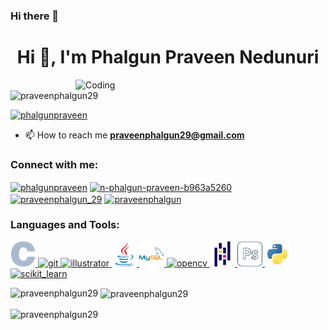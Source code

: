 ### Hi there 👋

<!--
**praveenphalgun29/praveenphalgun29** is a ✨ _special_ ✨ repository because its `README.md` (this file) appears on your GitHub profile.

Here are some ideas to get you started:

- 🔭 I’m currently working on ...
- 🌱 I’m currently learning ...
- 👯 I’m looking to collaborate on ...
- 🤔 I’m looking for help with ...
- 💬 Ask me about ...
- 📫 How to reach me: ...
- 😄 Pronouns: ...
- ⚡ Fun fact: ...
-->
<h1 align="center">Hi 👋, I'm Phalgun Praveen Nedunuri</h1>
<img align="right" alt="Coding" width="400" src="https://images.squarespace-cdn.com/content/v1/5d2f0641837d7c00014d5176/1631794689579-3QHVOT9WDR1ISOO1LKMK/beTravod.png">
<p align="left"> <img src="https://komarev.com/ghpvc/?username=praveenphalgun29&label=Profile%20views&color=0e75b6&style=flat" alt="praveenphalgun29" /> </p>

<p align="left"> <a href="https://twitter.com/phalgunpraveen" target="blank"><img src="https://img.shields.io/twitter/follow/phalgunpraveen?logo=twitter&style=for-the-badge" alt="phalgunpraveen" /></a> </p>

- 📫 How to reach me **praveenphalgun29@gmail.com**

<h3 align="left">Connect with me:</h3>
<p align="left">
<a href="https://twitter.com/phalgunpraveen" target="blank"><img align="center" src="https://raw.githubusercontent.com/rahuldkjain/github-profile-readme-generator/master/src/images/icons/Social/twitter.svg" alt="phalgunpraveen" height="30" width="40" /></a>
<a href="https://linkedin.com/in/n-phalgun-praveen-b963a5260" target="blank"><img align="center" src="https://raw.githubusercontent.com/rahuldkjain/github-profile-readme-generator/master/src/images/icons/Social/linked-in-alt.svg" alt="n-phalgun-praveen-b963a5260" height="30" width="40" /></a>
<a href="https://instagram.com/praveenphalgun_29" target="blank"><img align="center" src="https://raw.githubusercontent.com/rahuldkjain/github-profile-readme-generator/master/src/images/icons/Social/instagram.svg" alt="praveenphalgun_29" height="30" width="40" /></a>
<a href="https://www.codechef.com/users/praveenphalgun" target="blank"><img align="center" src="https://cdn.jsdelivr.net/npm/simple-icons@3.1.0/icons/codechef.svg" alt="praveenphalgun" height="30" width="40" /></a>
</p>

<h3 align="left">Languages and Tools:</h3>
<p align="left"> <a href="https://www.cprogramming.com/" target="_blank" rel="noreferrer"> <img src="https://raw.githubusercontent.com/devicons/devicon/master/icons/c/c-original.svg" alt="c" width="40" height="40"/> </a> <a href="https://git-scm.com/" target="_blank" rel="noreferrer"> <img src="https://www.vectorlogo.zone/logos/git-scm/git-scm-icon.svg" alt="git" width="40" height="40"/> </a> <a href="https://www.adobe.com/in/products/illustrator.html" target="_blank" rel="noreferrer"> <img src="https://www.vectorlogo.zone/logos/adobe_illustrator/adobe_illustrator-icon.svg" alt="illustrator" width="40" height="40"/> </a> <a href="https://www.java.com" target="_blank" rel="noreferrer"> <img src="https://raw.githubusercontent.com/devicons/devicon/master/icons/java/java-original.svg" alt="java" width="40" height="40"/> </a> <a href="https://www.mysql.com/" target="_blank" rel="noreferrer"> <img src="https://raw.githubusercontent.com/devicons/devicon/master/icons/mysql/mysql-original-wordmark.svg" alt="mysql" width="40" height="40"/> </a> <a href="https://opencv.org/" target="_blank" rel="noreferrer"> <img src="https://www.vectorlogo.zone/logos/opencv/opencv-icon.svg" alt="opencv" width="40" height="40"/> </a> <a href="https://pandas.pydata.org/" target="_blank" rel="noreferrer"> <img src="https://raw.githubusercontent.com/devicons/devicon/2ae2a900d2f041da66e950e4d48052658d850630/icons/pandas/pandas-original.svg" alt="pandas" width="40" height="40"/> </a> <a href="https://www.photoshop.com/en" target="_blank" rel="noreferrer"> <img src="https://raw.githubusercontent.com/devicons/devicon/master/icons/photoshop/photoshop-line.svg" alt="photoshop" width="40" height="40"/> </a> <a href="https://www.python.org" target="_blank" rel="noreferrer"> <img src="https://raw.githubusercontent.com/devicons/devicon/master/icons/python/python-original.svg" alt="python" width="40" height="40"/> </a> <a href="https://scikit-learn.org/" target="_blank" rel="noreferrer"> <img src="https://upload.wikimedia.org/wikipedia/commons/0/05/Scikit_learn_logo_small.svg" alt="scikit_learn" width="40" height="40"/> </a> </p>

<p><img align="left" src="https://github-readme-stats.vercel.app/api/top-langs?username=praveenphalgun29&show_icons=true&locale=en&layout=compact" alt="praveenphalgun29" /></p>

<p>&nbsp;<img align="center" src="https://github-readme-stats.vercel.app/api?username=praveenphalgun29&show_icons=true&locale=en" alt="praveenphalgun29" /></p>

<p><img align="center" src="https://github-readme-streak-stats.herokuapp.com/?user=praveenphalgun29&" alt="praveenphalgun29" /></p>

